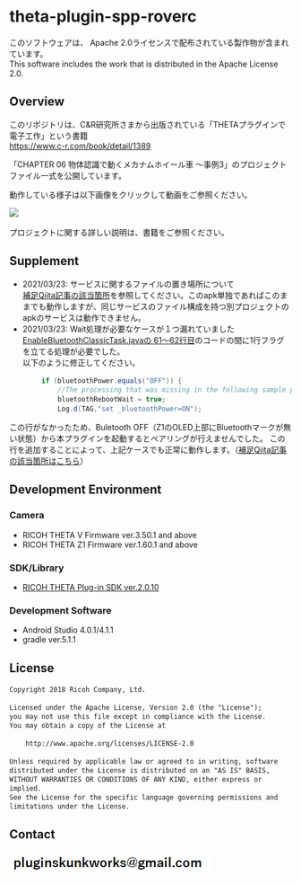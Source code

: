 # theta-plugin-spp-roverc

このソフトウェアは、 Apache 2.0ライセンスで配布されている製作物が含まれています。<br>
This software includes the work that is distributed in the Apache License 2.0.


## Overview
このリポジトリは、C&R研究所さまから出版されている「THETAプラグインで電子工作」という書籍<br>
https://www.c-r.com/book/detail/1389

「CHAPTER 06 物体認識で動くメカナムホイール車 ～事例3」のプロジェクトファイル一式を公開しています。


動作している様子は以下画像をクリックして動画をご参照ください。


[![](https://img.youtube.com/vi/-LzXA4qnmjo/0.jpg)](https://www.youtube.com/watch?v=-LzXA4qnmjo)


プロジェクトに関する詳しい説明は、書籍をご参照ください。

## Supplement

- 2021/03/23: サービスに関するファイルの置き場所について<br>[補足Qiita記事の該当箇所](https://qiita.com/KA-2/items/b6d261d9b8bf584ebfe4#%E6%B3%A8%E6%84%8F%E3%82%B5%E3%83%BC%E3%83%93%E3%82%B9%E3%81%AE%E7%BD%AE%E3%81%8D%E5%A0%B4%E6%89%80%E3%81%AB%E3%81%A4%E3%81%84%E3%81%A6)を参照してください。このapk単独であればこのままでも動作しますが、同じサービスのファイル構成を持つ別プロジェクトのapkのサービスは動作できません。
　
- 2021/03/23: Wait処理が必要なケースが１つ漏れていました<br>
[EnableBluetoothClassicTask.javaの 61～62行目](https://github.com/theta-skunkworks/theta-plugin-spp-roverc/blob/main/app/src/main/java/com/theta360/pluginapplication/task/EnableBluetoothClassicTask.java#L61-L62)のコードの間に1行フラグを立てる処理が必要でした。<br>以下のように修正してください。

```EnableBluetoothClassicTask.java
        if (bluetoothPower.equals("OFF")) {
            //The processing that was missing in the following sample program was added.
            bluetoothRebootWait = true;
            Log.d(TAG,"set _bluetoothPower=ON");
```

この行がなかったため、Buletooth OFF（Z1のOLED上部にBluetoothマークが無い状態）から本プラグインを起動するとペアリングが行えませんでした。
この行を追加することによって、上記ケースでも正常に動作します。（[補足Qiita記事の該当箇所はこちら](https://qiita.com/KA-2/items/b6d261d9b8bf584ebfe4#theta%E3%83%97%E3%83%A9%E3%82%B0%E3%82%A4%E3%83%B3%E5%9B%BA%E6%9C%89%E4%BA%8B%E9%A0%85%E3%81%AE%E5%87%A6%E7%90%86)）


## Development Environment

### Camera
* RICOH THETA V Firmware ver.3.50.1 and above
* RICOH THETA Z1 Firmware ver.1.60.1 and above

### SDK/Library
* [RICOH THETA Plug-in SDK ver.2.0.10](https://github.com/ricohapi/theta-plugin-sdk)

### Development Software
* Android Studio 4.0.1/4.1.1
* gradle ver.5.1.1


## License

```
Copyright 2018 Ricoh Company, Ltd.

Licensed under the Apache License, Version 2.0 (the "License");
you may not use this file except in compliance with the License.
You may obtain a copy of the License at

    http://www.apache.org/licenses/LICENSE-2.0

Unless required by applicable law or agreed to in writing, software
distributed under the License is distributed on an "AS IS" BASIS,
WITHOUT WARRANTIES OR CONDITIONS OF ANY KIND, either express or implied.
See the License for the specific language governing permissions and
limitations under the License.
```

## Contact
![Contact](img/contact.png)

